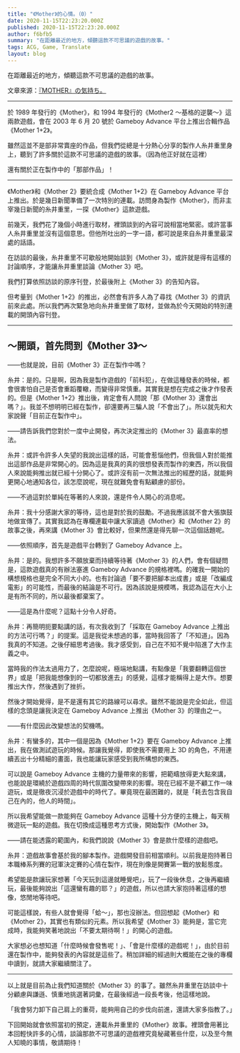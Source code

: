 ```yaml
---
title: "《Mother》的心情。（0）"
date: 2020-11-15T22:23:20.000Z
published: 2020-11-15T22:23:20.000Z
author: f6bfb5
summary: "在距離最近的地方，傾聽這款不可思議的遊戲的故事。"
tags: ACG, Game, Translate
layout: blog
---
```


在距離最近的地方，傾聽這款不可思議的遊戲的故事。

文章來源：[『MOTHER』の気持ち。](https://www.1101.com/MOTHER/MOTHER_itoi.html)

---

於 1989 年發行的《Mother》，和 1994 年發行的《Mother2 ～基格的逆襲～》這兩款遊戲，會在 2003 年 6 月 20 號於 Gameboy Advance 平台上推出合輯作品《Mother 1+2》。

雖然這並不是部非常賣座的作品，但我們從總是十分熱心分享的製作人糸井重里身上，聽到了許多關於這款不可思議的遊戲的故事。（因為他正好就在這裡）

還有關於正在製作中的「那部作品」！

---

《Mother》和《Mother 2》要統合成《Mother 1+2》在 Gameboy Advance 平台上推出。於是幾日新聞準備了一次特別的連載。訪問身為製作《Mother》，而非主宰幾日新聞的糸井重里，一探《Mother》這款遊戲。

前幾天，我們花了幾個小時進行取材，裡頭談到的內容可說相當地緊密。或許當事人糸井重里並沒有這個意思。但他所吐出的一字一語，都可說是來自糸井重里最深處的話語。

在訪談的最後，糸井重里不可歇般地開始談到《Mother 3》，或許就是得有這樣的討論順序，才能讓糸井重里談論《Mother 3》吧。

我們打算依照訪談的原序刊登，於最後附上《Mother 3》的告知內容。

但考量到《Mother 1+2》的推出，必然會有許多人為了尋找《Mother 3》的資訊前來此處。所以我們再次緊急地向糸井重里做了取材，並做為於今天開始的特別連載的開頭內容刊登。

---

## ～開頭，首先問到《Mother 3》～

——也就是說，目前《Mother 3》正在製作中嗎？

糸井：是的。只是啊，因為我是製作遊戲的「前科犯」，在做這種發表的時候，都會很害怕自己是否會重蹈覆轍，而變得非常慎重。其實我是想在完成之後才作發表的。但是《Mother 1+2》推出後，肯定會有人問說「那《Mother 3》還會出嗎？」。我並不想明明已經在製作，卻還要再三騙人說「不會出了」。所以就先和大家說聲「目前正在製作中」。

——請告訴我們您對於一度中止開發，再次決定推出的《Mother 3》最直率的想法。

糸井：或許令許多人失望的我說出這樣的話，可能會惹惱他們，但我個人對於能推出這部作品是非常開心的。因為這是我真的真的很想發表而製作的東西，所以我個人來說能夠推出就已經十分開心了。或許沒有前一次無法推出的經歷的話，就能夠更開心地通知各位，該怎麼說呢，現在就難免會有點顧慮的部份。

——不過這對於單純在等著的人來說，還是件令人開心的消息呢。

糸井：我十分感謝大家的等待，這也是對於我的鼓勵。不過我應該就不會大張旗鼓地做宣傳了。其實我認為在專欄連載中讓大家讀過《Mother》和《Mother 2》的故事之後，再來講《Mother 3》會比較好，但果然還是得先聊一次這個話題呢。

——依照順序，首先是遊戲平台轉到了 Gameboy Advance 上。

糸井：是的。我想許多不願放棄而持續等待著《Mother 3》的人們，會有個疑問是，這款遊戲真的有辦法塞進 Gameboy Advance 的規格裡嗎。的確我一開始的構想規格也是完全不同大小的。也有討論過「要不要把腳本出成書」或是「改編成電影」的可能性，而最後的結論是不可行。因為該說是規模嗎，我認為這在大小上是有所不同的，所以最後都棄案了。

——這是為什麼呢？這點十分令人好奇。

糸井：再簡明扼要點講的話，有次我收到了「採取在 Gameboy Advance 上推出的方法可行嗎？」的提案。這是我從未想過的事，當時我回答了「不知道」。因為我真的不知道。之後仔細思考過後。我才感受到，自己在不知不覺中陷進了大作主義之中。

當時我的作法太過用力了，怎麼說呢，極端地點講，有點像是「我要翻轉這個世界」或是「把我能想像到的一切都放進去」的感覺，這樣才能稱得上是大作。想要推出大作，然後遇到了挫折。

然後才開始覺得，是不是還有其它的路線可以尋求。雖然不能說是完全如此，但這樣的念頭是讓我決定在 Gameboy Advance 上推出《Mother 3》的理由之一。

——有什麼因此改變想法的契機嗎。

糸井：有蠻多的，其中一個是因為《Mother 1+2》要在 Gameboy Advance 上推出，我在做測試遊玩的時候。那讓我覺得，即使我不需要用上 3D 的角色，不用連續丟出十分精細的畫面，我也能讓玩家感受到我所構想的東西。

可以說是 Gameboy Advance 主機的力量帶來的影響，把範疇放得更大點來講，也能說是環繞於遊戲四周的時代氛圍改變帶來的影響。現在已經不是不顧工作一味遊玩，或是徹夜沉浸於遊戲中的時代了。畢竟現在最困難的，就是「耗去包含我自己在內的，他人的時間」。

所以我希望能做一款能夠在 Gameboy Advance 這種十分方便的主機上，每天稍微遊玩一點的遊戲。我在切換成這種思考方式後，開始製作《Mother 3》。

——請在能透露的範圍內，和我們說說《Mother 3》會是款什麼樣的遊戲吧。

糸井：遊戲故事會基於我的腳本製作。遊戲開發目前相當順利。以前我是抱持著日本職棒系列賽的冠軍決定賽的心情在製作，現在則像是開賽第一戰的放鬆態度。

希望能是款讓玩家想著「今天玩到這邊就睡覺吧」，玩了一段後休息，之後再繼續玩，最後能夠說出「這還蠻有趣的耶？」的遊戲，所以也請大家抱持著這樣的想像，悠閒地等待吧。

可能這樣說，有些人就會覺得「蛤～」，那也沒辦法。但回想起《Mother》和《Mother 2》，其實也有類似的元素。所以我希望《Mother 3》能夠是，當它完成時，我能夠笑著地說出「不要太期待啊！」的開心的遊戲。

大家想必也想知道「什麼時候會發售呢！」、「會是什麼樣的遊戲呢！」，由於目前還在製作中，能夠發表的內容就是這些了。稍加詳細的經過則大概能在之後的專欄中讀到，就請大家繼續關注了。

---

以上就是目前為止我們知道關於《Mother 3》的事了。雖然糸井重里在訪談中十分顧慮與謙遜、慎重地挑選著詞彙，在最後經過一段長考後，他這樣地說。

「我會努力卸下自己肩上的重荷，能夠用自己的步伐向前進，還請大家多指教了。」

下回開始就會依照當初的預定，連載糸井重里的《Mother》故事。裡頭會用著比本回輕快許多的心情，談論那款不可思議的遊戲裡究竟秘藏著些什麼，以及至今無人知曉的事情，敬請期待！
